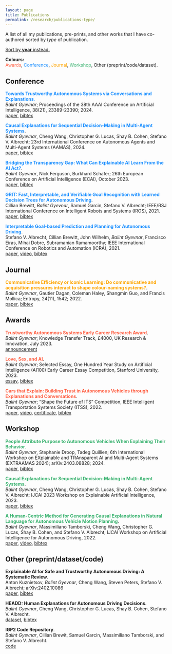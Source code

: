 ```yaml
---
layout: page
title: Publications
permalink: /research/publications-type/
---
```


A list of all my publications, pre-prints, and other works that I have co-authored sorted by *type* of publication.

[Sort by **year** instead.](/research/publications)

**Colours:**
<br />
<span style="color:tomato">Awards</span>,
<span style="color:dodgerblue">Conference</span>,
<span style="color:orange">Journal</span>,
<span style="color:mediumseagreen">Workshop</span>,
Other (preprint/code/dataset).



## Conference

<span style="color:dodgerblue">**Towards Trustworthy Autonomous Systems via Conversations and Explanations**.</span> <br /> *Balint Gyevnar*; Proceedings of the 38th AAAI Conference on Artificial Intelligence, 38(21), 23389-23390; 2024. <br /> [paper](https://ojs.aaai.org/index.php/AAAI/article/download/30395/32462), <a href="javascript:show_hide('gyevnar2024towardstrustworthy')">bibtex</a>
<div id="gyevnar2024towardstrustworthy" style="display: none;"><pre><code style="line-height: 1.5;">
    @article{gyevnar2024towardstrustworthy, 
        title={Towards Trustworthy Autonomous Systems via Conversations and Explanations}, 
        volume={38}, 
        url={https://ojs.aaai.org/index.php/AAAI/article/view/30395}, 
        DOI={10.1609/aaai.v38i21.30395}, 
        number={21}, 
        journal={Proceedings of the AAAI Conference on Artificial Intelligence}, 
        author={Balint Gyevnar}, 
        year={2024}, 
        month={Mar.}, 
        pages={23389-23390}
    }
</code></pre></div>

<span style="color:dodgerblue">**Causal Explanations for Sequential Decision-Making in Multi-Agent Systems**</span>. <br /> *Balint Gyevnar*, Cheng Wang, Christopher G. Lucas, Shay B. Cohen, Stefano V. Albrecht; 23rd International Conference on Autonomous Agents and Multi-Agent Systems (AAMAS), 2024. <br /> [paper](https://arxiv.org/abs/2302.10809), <a href="javascript:show_hide('cemaAAMAS2024a')">bibtex</a>
<div id="cemaAAMAS2024a" style="display: none;"><pre><code style="line-height: 1.5;">
@inproceedings{gyevnar2024causal,
   title={Causal Explanations for Sequential Decision-Making in Multi-Agent Systems},
   author={Balint Gyevnar and Cheng Wang and Christopher G. Lucas and Shay B. Cohen and Stefano V. Albrecht},
   booktitle={23rd International Conference on Autonomous Agents and Multi-Agent Systems},
   organization={IFAAMAS},
   year={2024}
}
</code></pre></div>

<span style="color:dodgerblue">**Bridging the Transparency Gap: What Can Explainable AI Learn From the AI Act?**</span>. <br /> *Balint Gyevnar*, Nick Ferguson, Burkhard Schafer; 26th European Conference on Artificial Intelligence (ECAI), October 2023. <br /> [paper](https://arxiv.org/abs/2302.10766), <a href="javascript:show_hide('transparencyECAI2023')">bibtex</a>
<div id="transparencyECAI2023" style="display: none;"><pre><code style="line-height: 1.5;">
@inproceedings{gyevnar2023transparencyGap,
    title={Bridging the Transparency Gap: What Can Explainable AI Learn From the AI Act?},
    author={Balint Gyevnar and Nick Ferguson and Burkhard Schafer},
    booktitle={26th European Conference on Artificial Intelligence},
    pages={964--971},
    year={2023},
    organization={IOS Press}
}
</code></pre></div>

<span style="color:dodgerblue">**GRIT: Fast, Interpretable, and Verifiable Goal Recognition with Learned Decision Trees for Autonomous Driving**</span>. <br /> Cillian Brewitt, *Balint Gyevnar*, Samuel Garcin, Stefano V. Albrecht; IEEE/RSJ International Conference on Intelligent Robots and Systems (IROS), 2021. <br /> [paper](https://ieeexplore.ieee.org/abstract/document/9636279), <a href="javascript:show_hide('gritIROS2021')">bibtex</a>
<div id="gritIROS2021" style="display: none;"><pre><code style="line-height: 1.5;">
@inproceedings{brewitt2021grit,
    title={&#123;GRIT:&#125; Fast, Interpretable, and Verifiable Goal Recognition with Learned Decision Trees for Autonomous Driving},
    author={Cillian Brewitt and Balint Gyevnar and Samuel Garcin and Stefano V. Albrecht},
    booktitle={IEEE/RSJ International Conference on Intelligent Robots and Systems (IROS)},
    year={2021}
}
</code></pre></div>

<span style="color:dodgerblue">**Interpretable Goal-based Prediction and Planning for Autonomous Driving**</span>. <br /> Stefano V. Albrecht, Cillian Brewitt, John Wilhelm, *Balint Gyevnar*, Francisco Eiras, Mihai Dobre, Subramanian Ramamoorthy; IEEE International Conference on Robotics and Automation (ICRA), 2021. <br /> [paper](https://www.five.ai/igp2), [video](https://www.five.ai/igp2), <a href="javascript:show_hide('igp2ICRA2021')">bibtex</a>
<div id="igp2ICRA2021" style="display: none;"><pre><code style="line-height: 1.5;">
@inproceedings{albrecht2020igp2,
    title={Interpretable Goal-based Prediction and Planning for Autonomous Driving},
    author={Stefano V. Albrecht and Cillian Brewitt and John Wilhelm and Balint Gyevnar and Francisco Eiras and Mihai Dobre and Subramanian Ramamoorthy},
    booktitle={IEEE International Conference on Robotics and Automation (ICRA)},
    year={2021}
}
</code></pre></div>


## Journal

<span style="color:orange">**Communicative Efficiency or Iconic Learning: Do communicative and acquisition pressures interact to shape colour-naming systems?**</span>. <br /> *Balint Gyevnar*, Gautier Dagan, Coleman Haley, Shangmin Guo, and Francis Mollica; Entropy, 24(11), 1542; 2022. <br /> [paper](https://www.mdpi.com/1099-4300/24/11/1542), <a href="javascript:show_hide('colourENTROPY2022')">bibtex</a>
<div id="colourENTROPY2022" style="display: none;"><pre><code style="line-height: 1.5;">
@article{gyevnar2022colour,
    title={Communicative Efficiency or Iconic Learning: Do acquisition and communicative pressures interact to shape colour-naming systems?},
    author={Gyevnar, Balint and Dagan, Gautier and Haley, Coleman and Guo, Shangmin and Mollica, Frank},
    journal={Entropy},
    volume={24},
    number={11},
    pages={1542},
    year={2022},
    publisher={MDPI}
}
</code></pre></div>



## Awards

<span style="color:tomato">**Trustworthy Autonomous Systems Early Career Research Award**</span>. <br /> *Balint Gyevnar*; Knowledge Transfer Track, £4000, UK Research & Innovation, July 2023. <br /> [announcement](https://tas.ac.uk/skills/early-career-researcher-awards/)

<span style="color:tomato">**Love, Sex, and AI**</span>. <br /> *Balint Gyevnar*; Selected Essay, One Hundred Year Study on Artificial Intelligence (AI100) Early Career Essay Competition, Stanford University, 2023. <br /> [essay](assets/essay_lovesexai.pdf), <a href="javascript:show_hide('gyevnarLoveSexAI2023')">bibtex</a>
<div id="gyevnarLoveSexAI2023" style="display: none;"><pre><code style="line-height: 1.5;">
@incollection{gyevnar2023loveSexAI,
    title={Love, Sex, and AI},
    author={Balint Gyevnar},
    booktitle={AI100 Early Career Essay Competition},
    year={2023},
    publisher={Stanford}
}
</code></pre></div>

<span style="color:tomato">**Cars that Explain: Building Trust in Autonomous Vehicles through Explanations and Conversations**</span>. <br /> *Balint Gyevnar*; “Shape the Future of ITS” Competition, IEEE Intelligent Transportation Systems Society (ITSS), 2022. <br /> [paper](assets/IEEE_ITS_Essay.pdf), [video](https://1drv.ms/v/s!AvL2-OtIYUGTgcpZj4GaOa1I73e44w?e=Q35jpk), [certificate](assets/IEEE_ITS_Certificate.pdf), <a href="javascript:show_hide('carsexplainITSS2022')">bibtex</a>
<div id="carsexplainITSS2022" style="display: none;"><pre><code style="line-height: 1.5;">
@incollection{gyevnar2022carsExplain,
    title={Cars that Explain: Building Trust in Autonomous Vehicles through Explanations and Conversations},
    author={Balint Gyevnar},
    booktitle={``Shape the Future of ITS'' Competition},
    publisher={IEEE Intelligent Transportation Systems Society (ITSS)}
    year={2022}
}
</code></pre></div>



## Workshop

<span style="color:mediumseagreen">**People Attribute Purpose to Autonomous Vehicles When Explaining Their Behavior**.</span> <br /> *Balint Gyevnar*, Stephanie Droop, Tadeg Quillien; 6th International Workshop on EXplainable and TRAnsparent AI and Multi-Agent Systems (EXTRAAMAS 2024); arXiv:2403.08828; 2024. <br /> [paper](https://arxiv.org/abs/2403.08828), <a href="javascript:show_hide('gyevnar2024attribute')">bibtex</a>
<div id="gyevnar2024attribute" style="display: none;"><pre><code style="line-height: 1.5;">
    @misc{gyevnar2024attribute,
        title={People Attribute Purpose to Autonomous Vehicles When Explaining Their Behavior},
        author={Balint Gyevnar and Stephanie Droop and Tadeg Quillien},
        year={2024},
        eprint={2403.08828},
        archivePrefix={arXiv},
        primaryClass={cs.HC}
     }
</code></pre></div>

<span style="color:mediumseagreen">**Causal Explanations for Sequential Decision-Making in Multi-Agent Systems**</span>. <br /> *Balint Gyevnar*, Cheng Wang, Christopher G. Lucas, Shay B. Cohen, Stefano V. Albrecht; IJCAI 2023 Workshop on Explainable Artificial Intelligence, 2023. <br /> [paper](https://arxiv.org/abs/2302.10809), <a href="javascript:show_hide('cemaIJCAI2023')">bibtex</a>
<div id="cemaIJCAI2023" style="display: none;"><pre><code style="line-height: 1.5;">
@inproceedings{gyevnar2023causal,
   title={Causal Explanations for Sequential Decision-Making in Multi-Agent Systems},
   author={Balint Gyevnar and Cheng Wang and Christopher G. Lucas and Shay B. Cohen and Stefano V. Albrecht},
   booktitle={IJCAI 2023 Workshop on Explainable Artificial Intelligence (XAI)},
   year={2023}
}
</code></pre></div>

<span style="color:mediumseagreen">**A Human-Centric Method for Generating Causal Explanations in Natural Language for Autonomous Vehicle Motion Planning**</span>. <br /> *Balint Gyevnar*, Massimiliano Tamborski, Cheng Wang, Christopher G. Lucas, Shay B. Cohen, and Stefano V. Albrecht; IJCAI Workshop on Artificial Intelligence for Autonomous Driving, 2022. <br /> [paper](https://learn-to-race.org/workshop-ai4ad-ijcai2022/assets/papers/paper_16.pdf), [video](https://www.youtube.com/watch?v=gmjylztszZA&ab_channel=AI4ADWorkshop), <a href="javascript:show_hide('humancentricIJCAI2022')">bibtex</a>
<div id="humancentricIJCAI2022" style="display: none;"><pre><code style="line-height: 1.5;">
@inproceedings{gyevnar2022humanCentric,
    title={A Human-Centric Method for Generating Causal Explanations in Natural Language for Autonomous Vehicle Motion Planning},
    author={Balint Gyevnar and Massimiliano Tamborski and Cheng Wang and Christopher G. Lucas and Shay B. Cohen and Stefano V. Albrecht},
    booktitle={IJCAI 2022 Workshop on Artificial Intelligence for Autonomous Driving},
    year={2022}
}
</code></pre></div>



## Other (preprint/dataset/code)

**Explainable AI for Safe and Trustworthy Autonomous Driving: A Systematic Review**. <br /> Anton Kuznietsov, *Balint Gyevnar*, Cheng Wang, Steven Peters, Stefano V. Albrecht; arXiv:2402.10086 <br /> [paper](https://arxiv.org/abs/2402.10086), <a href="javascript:show_hide('kuznietsov2024avreview')">bibtex</a>
<div id="kuznietsov2024avreview" style="display: none;"><pre><code style="line-height: 1.5;">
    @misc{kuznietsov2024avreview,
        title={Explainable AI for Safe and Trustworthy Autonomous Driving: A Systematic Review},
        author={Anton Kuznietsov and Balint Gyevnar and Cheng Wang and Steven Peters and Stefano V. Albrecht},
        year={2024},
        eprint={2402.10086},
        archivePrefix={arXiv},
        primaryClass={cs.RO}
     }
</code></pre></div>

**HEADD: Human Explanations for Autonomous Driving Decisions**. <br /> *Balint Gyevnar*, Cheng Wang, Christopher G. Lucas, Shay B. Cohen, Stefano V. Albrecht. <br /> [dataset](https://datashare.ed.ac.uk/handle/10283/8714), <a href="javascript:show_hide('cemaAAMAS2024b')">bibtex</a>
<div id="cemaAAMAS2024b" style="display: none;"><pre><code style="line-height: 1.5;">
    @inproceedings{gyevnar2024causal,
       title={Causal Explanations for Sequential Decision-Making in Multi-Agent Systems},
       author={Balint Gyevnar and Cheng Wang and Christopher G. Lucas and Shay B. Cohen and Stefano V. Albrecht},
       booktitle={23rd International Conference on Autonomous Agents and Multi-Agent Systems},
       organization={IFAAMAS},
       year={2024}
    }
    </code></pre></div>

**IGP2 Code Repository**. <br /> *Balint Gyevnar*, Cillian Brewit, Samuel Garcin, Massimiliano Tamborski, and Stefano V. Albrecht. <br /> [code](https://github.com/uoe-agents/IGP2)
